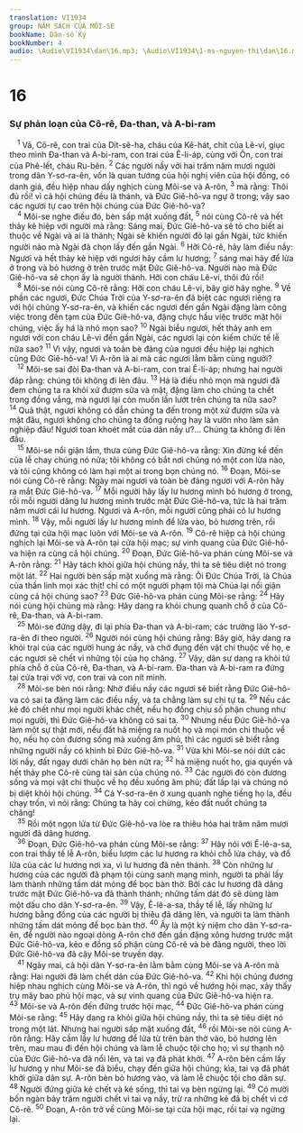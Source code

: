 ```yaml
---
translation: VI1934
group: NĂM SÁCH CỦA MÔI-SE
bookName: Dân-số Ký 
bookNumber: 4
audio: \Audio\VI1934\dan\16.mp3; \Audio\VI1934\1-ms-nguyen-thi\dan\16.mp3
---
```


<div class="title"><h1>16</h1><h3>Sự phản loạn của Cô-rê, Đa-than, và A-bi-ram</h3></div>
<span class="verse dan_16_1"> <sup>1</sup> Vả, Cô-rê, con trai của Dít-sê-ha, cháu của Kê-hát, chít của Lê-vi, giục theo mình Đa-than và A-bi-ram, con trai của Ê-li-áp, cùng với Ôn, con trai của Phê-lết, cháu Ru-bên. </span>
<span class="verse dan_16_2"><sup>2</sup> Các người nầy với hai trăm năm mươi người trong dân Y-sơ-ra-ên, vốn là quan tướng của hội nghị viên của hội đồng, có danh giá, đều hiệp nhau dấy nghịch cùng Môi-se và A-rôn, </span>
<span class="verse dan_16_3"><sup>3</sup> mà rằng: Thôi đủ rồi! vì cả hội chúng đều là thánh, và Đức Giê-hô-va ngự ở trong; vậy sao các ngươi tự cao trên hội chúng của Đức Giê-hô-va? <br/></span>
<span class="verse dan_16_4"> <sup>4</sup> Môi-se nghe điều đó, bèn sấp mặt xuống đất, </span>
<span class="verse dan_16_5"><sup>5</sup> nói cùng Cô-rê và hết thảy kẻ hiệp với người mà rằng: Sáng mai, Đức Giê-hô-va sẽ tỏ cho biết ai thuộc về Ngài và ai là thánh; Ngài sẽ khiến người đó lại gần Ngài, tức khiến người nào mà Ngài đã chọn lấy đến gần Ngài. </span>
<span class="verse dan_16_6"><sup>6</sup> Hỡi Cô-rê, hãy làm điều nầy: Ngươi và hết thảy kẻ hiệp với ngươi hãy cầm lư hương; </span>
<span class="verse dan_16_7"><sup>7</sup> sáng mai hãy để lửa ở trong và bỏ hương ở trên trước mặt Đức Giê-hô-va. Người nào mà Đức Giê-hô-va sẽ chọn ấy là người thánh. Hỡi con cháu Lê-vi, thôi đủ rồi! <br/></span>
<span class="verse dan_16_8"> <sup>8</sup> Môi-se nói cùng Cô-rê rằng: Hỡi con cháu Lê-vi, bây giờ hãy nghe. </span>
<span class="verse dan_16_9"><sup>9</sup> Về phần các ngươi, Đức Chúa Trời của Y-sơ-ra-ên đã biệt các ngươi riêng ra với hội chúng Y-sơ-ra-ên, và khiến các ngươi đến gần Ngài đặng làm công việc trong đền tạm của Đức Giê-hô-va, đặng chực hầu việc trước mặt hội chúng, việc ấy há là nhỏ mọn sao? </span>
<span class="verse dan_16_10"><sup>10</sup> Ngài biểu ngươi, hết thảy anh em ngươi với con cháu Lê-vi đến gần Ngài, các ngươi lại còn kiếm chức tế lễ nữa sao? </span>
<span class="verse dan_16_11"><sup>11</sup> Vì vậy, ngươi và toàn bè đảng của ngươi đều hiệp lại nghịch cùng Đức Giê-hô-va! Vì A-rôn là ai mà các ngươi lằm bằm cùng người? <br/></span>
<span class="verse dan_16_12"> <sup>12</sup> Môi-se sai đòi Đa-than và A-bi-ram, con trai Ê-li-áp; nhưng hai người đáp rằng: chúng tôi không đi lên đâu. </span>
<span class="verse dan_16_13"><sup>13</sup> Há là điều nhỏ mọn mà ngươi đã đem chúng ta ra khỏi xứ đượm sữa và mật, đặng làm cho chúng ta chết trong đồng vắng, mà ngươi lại còn muốn lấn lướt trên chúng ta nữa sao? </span>
<span class="verse dan_16_14"><sup>14</sup> Quả thật, ngươi không có dẫn chúng ta đến trong một xứ đượm sữa và mật đâu, ngươi không cho chúng ta đồng ruộng hay là vườn nho làm sản nghiệp đâu! Ngươi toan khoét mắt của dân nầy ư?… Chúng ta không đi lên đâu. <br/></span>
<span class="verse dan_16_15"> <sup>15</sup> Môi-se nổi giận lắm, thưa cùng Đức Giê-hô-va rằng: Xin đừng kể đến của lễ chay chúng nó nữa; tôi không có bắt nơi chúng nó một con lừa nào, và tôi cũng không có làm hại một ai trong bọn chúng nó. </span>
<span class="verse dan_16_16"><sup>16</sup> Đoạn, Môi-se nói cùng Cô-rê rằng: Ngày mai ngươi và toàn bè đảng ngươi với A-rôn hãy ra mắt Đức Giê-hô-va. </span>
<span class="verse dan_16_17"><sup>17</sup> Mỗi người hãy lấy lư hương mình bỏ hương ở trong, rồi mỗi người dâng lư hương mình trước mặt Đức Giê-hô-va, tức là hai trăm năm mươi cái lư hương. Ngươi và A-rôn, mỗi người cũng phải có lư hương mình. </span>
<span class="verse dan_16_18"><sup>18</sup> Vậy, mỗi người lấy lư hương mình để lửa vào, bỏ hương trên, rồi đứng tại cửa hội mạc luôn với Môi-se và A-rôn. </span>
<span class="verse dan_16_19"><sup>19</sup> Cô-rê hiệp cả hội chúng nghịch lại Môi-se và A-rôn tại cửa hội mạc; sự vinh quang của Đức Giê-hô-va hiện ra cùng cả hội chúng. </span>
<span class="verse dan_16_20"><sup>20</sup> Đoạn, Đức Giê-hô-va phán cùng Môi-se và A-rôn rằng: </span>
<span class="verse dan_16_21"><sup>21</sup> Hãy tách khỏi giữa hội chúng nầy, thì ta sẽ tiêu diệt nó trong một lát. </span>
<span class="verse dan_16_22"><sup>22</sup> Hai người bèn sấp mặt xuống mà rằng: Ôi Đức Chúa Trời, là Chúa của thần linh mọi xác thịt! chỉ có một người phạm tội mà Chúa lại nổi giận cùng cả hội chúng sao? </span>
<span class="verse dan_16_23"><sup>23</sup> Đức Giê-hô-va phán cùng Môi-se rằng: </span>
<span class="verse dan_16_24"><sup>24</sup> Hãy nói cùng hội chúng mà rằng: Hãy dang ra khỏi chung quanh chỗ ở của Cô-rê, Đa-than, và A-bi-ram. <br/></span>
<span class="verse dan_16_25"> <sup>25</sup> Môi-se đứng dậy, đi lại phía Đa-than và A-bi-ram; các trưởng lão Y-sơ-ra-ên đi theo người. </span>
<span class="verse dan_16_26"><sup>26</sup> Người nói cùng hội chúng rằng: Bây giờ, hãy dang ra khỏi trại của các người hung ác nầy, và chớ đụng đến vật chi thuộc về họ, e các ngươi sẽ chết vì những tội của họ chăng. </span>
<span class="verse dan_16_27"><sup>27</sup> Vậy, dân sự dang ra khỏi tứ phía chỗ ở của Cô-rê, Đa-than, và A-bi-ram. Đa-than và A-bi-ram ra đứng tại cửa trại với vợ, con trai và con nít mình. <br/></span>
<span class="verse dan_16_28"> <sup>28</sup> Môi-se bèn nói rằng: Nhờ điều nầy các ngươi sẽ biết rằng Đức Giê-hô-va có sai ta đặng làm các điều nầy, và ta chẳng làm sự chi tự ta. </span>
<span class="verse dan_16_29"><sup>29</sup> Nếu các kẻ đó chết như mọi người khác chết, nếu họ đồng chịu số phận chung như mọi người, thì Đức Giê-hô-va không có sai ta. </span>
<span class="verse dan_16_30"><sup>30</sup> Nhưng nếu Đức Giê-hô-va làm một sự thật mới, nếu đất hả miệng ra nuốt họ và mọi món chi thuộc về họ, nếu họ còn đương sống mà xuống âm phủ, thì các ngươi sẽ biết rằng những người nầy có khinh bỉ Đức Giê-hô-va. </span>
<span class="verse dan_16_31"><sup>31</sup> Vừa khi Môi-se nói dứt các lời nầy, đất ngay dưới chân họ bèn nứt ra; </span>
<span class="verse dan_16_32"><sup>32</sup> hả miệng nuốt họ, gia quyến và hết thảy phe Cô-rê cùng tài sản của chúng nó. </span>
<span class="verse dan_16_33"><sup>33</sup> Các người đó còn đương sống và mọi vật chi thuộc về họ đều xuống âm phủ; đất lấp lại và chúng nó bị diệt khỏi hội chúng. </span>
<span class="verse dan_16_34"><sup>34</sup> Cả Y-sơ-ra-ên ở xung quanh nghe tiếng họ la, đều chạy trốn, vì nói rằng: Chúng ta hãy coi chừng, kẻo đất nuốt chúng ta chăng! <br/></span>
<span class="verse dan_16_35"> <sup>35</sup> Rồi một ngọn lửa từ Đức Giê-hô-va lòe ra thiêu hóa hai trăm năm mươi người đã dâng hương. <br/></span>
<span class="verse dan_16_36"> <sup>36</sup> Đoạn, Đức Giê-hô-va phán cùng Môi-se rằng: </span>
<span class="verse dan_16_37"><sup>37</sup> Hãy nói với Ê-lê-a-sa, con trai thầy tế lễ A-rôn, biểu lượm các lư hương ra khỏi chỗ lửa cháy, và đổ lửa của các lư hương nơi xa, vì lư hương đã nên thánh. </span>
<span class="verse dan_16_38"><sup>38</sup> Còn những lư hương của các người đã phạm tội cùng sanh mạng mình, người ta phải lấy làm thành những tấm dát mỏng để bọc bàn thờ. Bởi các lư hương đã dâng trước mặt Đức Giê-hô-va đã thành thánh; những tấm dát đó sẽ dùng làm một dấu cho dân Y-sơ-ra-ên. </span>
<span class="verse dan_16_39"><sup>39</sup> Vậy, Ê-lê-a-sa, thầy tế lễ, lấy những lư hương bằng đồng của các người bị thiêu đã dâng lên, và người ta làm thành những tấm dát mỏng để bọc bàn thờ. </span>
<span class="verse dan_16_40"><sup>40</sup> Ấy là một kỷ niệm cho dân Y-sơ-ra-ên, để người nào ngoại dòng A-rôn chớ đến gần đặng xông hương trước mặt Đức Giê-hô-va, kẻo e đồng số phận cùng Cô-rê và bè đảng người, theo lời Đức Giê-hô-va đã cậy Môi-se truyền dạy. <br/></span>
<span class="verse dan_16_41"> <sup>41</sup> Ngày mai, cả hội dân Y-sơ-ra-ên lằm bằm cùng Môi-se và A-rôn mà rằng: Hai người đã làm chết dân của Đức Giê-hô-va. </span>
<span class="verse dan_16_42"><sup>42</sup> Khi hội chúng đương hiệp nhau nghịch cùng Môi-se và A-rôn, thì ngó về hướng hội mạc, xảy thấy trụ mây bao phủ hội mạc, và sự vinh quang của Đức Giê-hô-va hiện ra. </span>
<span class="verse dan_16_43"><sup>43</sup> Môi-se và A-rôn đến đứng trước hội mạc, </span>
<span class="verse dan_16_44"><sup>44</sup> Đức Giê-hô-va phán cùng Môi-se rằng: </span>
<span class="verse dan_16_45"><sup>45</sup> Hãy dang ra khỏi giữa hội chúng nầy, thì ta sẽ tiêu diệt nó trong một lát. Nhưng hai người sấp mặt xuống đất, </span>
<span class="verse dan_16_46"><sup>46</sup> rồi Môi-se nói cùng A-rôn rằng: Hãy cầm lấy lư hương để lửa từ trên bàn thờ vào, bỏ hương lên trên, mau mau đi đến hội chúng và làm lễ chuộc tội cho họ; vì sự thạnh nộ của Đức Giê-hô-va đã nổi lên, và tai vạ đã phát khởi. </span>
<span class="verse dan_16_47"><sup>47</sup> A-rôn bèn cầm lấy lư hương y như Môi-se đã biểu, chạy đến giữa hội chúng; kìa, tai vạ đã phát khởi giữa dân sự. A-rôn bèn bỏ hương vào, và làm lễ chuộc tội cho dân sự. </span>
<span class="verse dan_16_48"><sup>48</sup> Người đứng giữa kẻ chết và kẻ sống, thì tai vạ bèn ngừng lại. </span>
<span class="verse dan_16_49"><sup>49</sup> Có mười bốn ngàn bảy trăm người chết vì tai vạ nầy, trừ ra những kẻ đã bị chết vì cớ Cô-rê. </span>
<span class="verse dan_16_50"><sup>50</sup> Đoạn, A-rôn trở về cùng Môi-se tại cửa hội mạc, rồi tai vạ ngừng lại. <br/></span>
